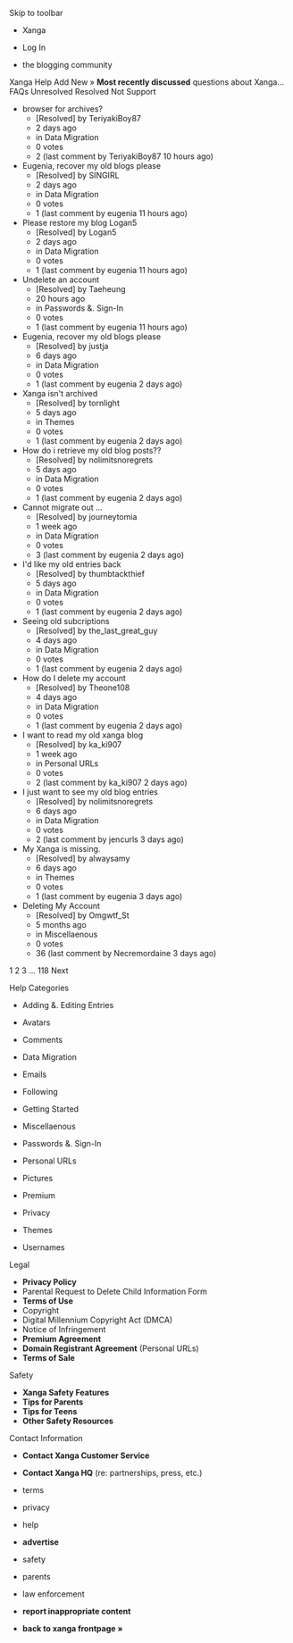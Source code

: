 Skip to toolbar

*   Xanga

*   Log In

*   the blogging community

Xanga Help Add New » **Most recently discussed** questions about Xanga… FAQs Unresolved Resolved Not Support

*   browser for archives?
    *   \[Resolved\] by TeriyakiBoy87
    *   2 days ago
    *   in Data Migration
    *   0 votes
    *   2 (last comment by TeriyakiBoy87 10 hours ago)
*   Eugenia, recover my old blogs please
    *   \[Resolved\] by SINGIRL
    *   2 days ago
    *   in Data Migration
    *   0 votes
    *   1 (last comment by eugenia 11 hours ago)
*   Please restore my blog Logan5
    *   \[Resolved\] by Logan5
    *   2 days ago
    *   in Data Migration
    *   0 votes
    *   1 (last comment by eugenia 11 hours ago)
*   Undelete an account
    *   \[Resolved\] by Taeheung
    *   20 hours ago
    *   in Passwords &. Sign-In
    *   0 votes
    *   1 (last comment by eugenia 11 hours ago)
*   Eugenia, recover my old blogs please
    *   \[Resolved\] by justja
    *   6 days ago
    *   in Data Migration
    *   0 votes
    *   1 (last comment by eugenia 2 days ago)
*   Xanga isn't archived
    *   \[Resolved\] by tornlight
    *   5 days ago
    *   in Themes
    *   0 votes
    *   1 (last comment by eugenia 2 days ago)
*   How do i retrieve my old blog posts??
    *   \[Resolved\] by nolimitsnoregrets
    *   5 days ago
    *   in Data Migration
    *   0 votes
    *   1 (last comment by eugenia 2 days ago)
*   Cannot migrate out ...
    *   \[Resolved\] by journeytomia
    *   1 week ago
    *   in Data Migration
    *   0 votes
    *   3 (last comment by eugenia 2 days ago)
*   I'd like my old entries back
    *   \[Resolved\] by thumbtackthief
    *   5 days ago
    *   in Data Migration
    *   0 votes
    *   1 (last comment by eugenia 2 days ago)
*   Seeing old subcriptions
    *   \[Resolved\] by the\_last\_great\_guy
    *   4 days ago
    *   in Data Migration
    *   0 votes
    *   1 (last comment by eugenia 2 days ago)
*   How do I delete my account
    *   \[Resolved\] by Theone108
    *   4 days ago
    *   in Data Migration
    *   0 votes
    *   1 (last comment by eugenia 2 days ago)
*   I want to read my old xanga blog
    *   \[Resolved\] by ka\_ki907
    *   1 week ago
    *   in Personal URLs
    *   0 votes
    *   2 (last comment by ka\_ki907 2 days ago)
*   I just want to see my old blog entries
    *   \[Resolved\] by nolimitsnoregrets
    *   6 days ago
    *   in Data Migration
    *   0 votes
    *   2 (last comment by jencurls 3 days ago)
*   My Xanga is missing.
    *   \[Resolved\] by alwaysamy
    *   6 days ago
    *   in Themes
    *   0 votes
    *   1 (last comment by eugenia 3 days ago)
*   Deleting My Account
    *   \[Resolved\] by Omgwtf\_St
    *   5 months ago
    *   in Miscellaenous
    *   0 votes
    *   36 (last comment by Necremordaine 3 days ago)

1 2 3 ... 118 Next

Help Categories

*   Adding &. Editing Entries
*   Avatars
*   Comments
*   Data Migration
*   Emails
*   Following
*   Getting Started
*   Miscellaenous

*   Passwords &. Sign-In
*   Personal URLs
*   Pictures
*   Premium
*   Privacy
*   Themes
*   Usernames

Legal

*   **Privacy Policy**
*   Parental Request to Delete Child Information Form
*   **Terms of Use**
*   Copyright
*   Digital Millennium Copyright Act (DMCA)
*   Notice of Infringement
*   **Premium Agreement**
*   **Domain Registrant Agreement** (Personal URLs)
*   **Terms of Sale**

Safety

*   **Xanga Safety Features**
*   **Tips for Parents**
*   **Tips for Teens**
*   **Other Safety Resources**

Contact Information

*   **Contact Xanga Customer Service**
*   **Contact Xanga HQ** (re: partnerships, press, etc.)

*   terms
*   privacy
*   help
*   **advertise**

*   safety
*   parents
*   law enforcement
*   **report inappropriate content**

*   **back to xanga frontpage »**